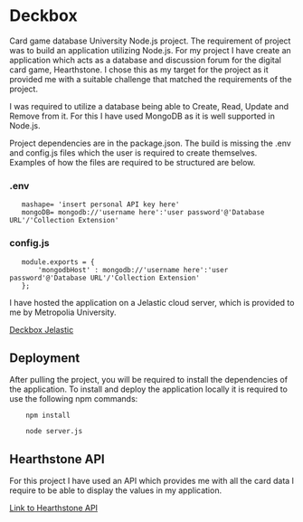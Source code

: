 # Deckbox
Card game database University Node.js project.
The requirement of project was to build an application utilizing Node.js.
For my project I have create an application which acts as a database and discussion forum for the digital card game, Hearthstone.
I chose this as my target for the project as it provided me with a suitable challenge that matched the requirements of the project.


I was required to utilize a database being able to Create, Read, Update and Remove from it. For this I have used MongoDB as it is well supported in Node.js.


Project dependencies are in the package.json.
The build is missing the .env and config.js files which the user is required to create themselves.
Examples of how the files are required to be structured are below.

### .env
```
   mashape= 'insert personal API key here'
   mongoDB= mongodb://'username here':'user password'@'Database URL'/'Collection Extension'
```

### config.js
```
   module.exports = {
       'mongodbHost' : mongodb://'username here':'user password'@'Database URL'/'Collection Extension'
   };
```

I have hosted the application on a Jelastic cloud server, which is provided to me by Metropolia University.

[Deckbox Jelastic](http://oliver-sssf.jelastic.metropolia.fi/)

## Deployment

After pulling the project, you will be required to install the dependencies of the application.
To install and deploy the application locally it is required to use the following npm commands:


```
    npm install
```

```
    node server.js
```



## Hearthstone API
For this project I have used an API which provides me with all the card data I require to be able to display the values in my application.

[Link to Hearthstone API](http://hearthstoneapi.com/)